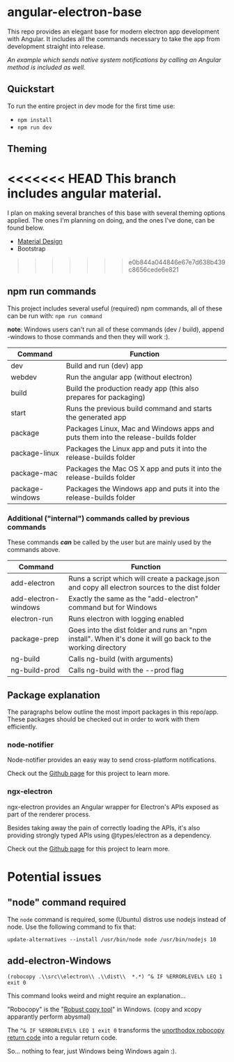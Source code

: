 # angular-electron-base
This repo provides an elegant base for modern electron app development with Angular.
It includes all the commands necessary to take the app from development straight into release.

*An example which sends native system notifications by calling an Angular method is included as well.*

## Quickstart
To run the entire project in dev mode for the first time use:

- `npm install`
- `npm run dev`

## Theming
<<<<<<< HEAD
This branch includes angular material.
=======
I plan on making several branches of this base with several theming options applied. The ones I'm planning on doing, and the ones I've done, can be found below.

- [Material Design](https://github.com/Mastermindzh/angular-electron-base/tree/material)
- Bootstrap
>>>>>>> e0b844a044846e67e7d638b439c8656cede6e821

## npm run commands
This project includes several useful (required) npm commands, all of these can be run with: `npm run command`

**note**: Windows users can't run all of these commands (dev / build), append -windows to those commands and then they will work :).

| Command         | Function                                                                          |
|-----------------|-----------------------------------------------------------------------------------|
| dev             | Build and run (dev) app                                                           |
| webdev          | Run the angular app (without electron)                                            |
| build           | Build the production ready app (this also prepares for packaging)                 |
| start           | Runs the previous build command and starts the generated app                      |
| package         | Packages Linux, Mac and Windows apps and puts them into the release-builds folder |
| package-linux   | Packages the Linux app and puts it into the release-builds folder                 |
| package-mac     | Packages the Mac OS X app and puts it into the release-builds folder              |
| package-windows | Packages the Windows app and puts it into the release-builds folder               |

### Additional ("internal") commands called by previous commands
These commands ***can*** be called by the user but are mainly used by the commands above.

| Command         | Function                                                                          |
|-----------------|-----------------------------------------------------------------------------------|
| add-electron         | Runs a script which will create a package.json and copy all electron sources to the dist folder              |
| add-electron-windows | Exactly the same as the "add-electron" command but for Windows                                               |
| electron-run         | Runs electron with logging enabled                                                                           |
| package-prep         | Goes into the dist folder and runs an "npm install". When it's done it will go back to the working directory |
| ng-build             | Calls ng-build (with arguments)                                                                              |
| ng-build-prod        | Calls ng-build with the --prod flag                                                                          |

## Package explanation
The paragraphs below outline the most import packages in this repo/app. These packages should be checked out in order to work with them efficiently.

### node-notifier
Node-notifier provides an easy way to send cross-platform notifications.

Check out the [Github page](https://github.com/mikaelbr/node-notifier) for this project to learn more.

### ngx-electron
ngx-electron provides an Angular wrapper for Electron's APIs exposed as part of the renderer process.

Besides taking away the pain of correctly loading the APIs, it's also providing strongly typed APIs using @types/electron as a dependency.

Check out the [Github page](https://github.com/ThorstenHans/ngx-electron) for this project to learn more.


# Potential issues

## "node" command required
The `node` command is required, some (Ubuntu) distros use nodejs instead of node.
Use the following command to fix that:

`update-alternatives --install /usr/bin/node node /usr/bin/nodejs 10`

## add-electron-Windows
`(robocopy .\\src\\electron\\ .\\dist\\  *.*) ^& IF %ERRORLEVEL% LEQ 1 exit 0`

This command looks weird and might require an explanation...

"Robocopy" is the "[Robust copy tool](https://technet.microsoft.com/en-us/library/cc733145(v=ws.11).aspx)" in Windows. (copy and xcopy apparantly perform abysmal)

The `^& IF %ERRORLEVEL% LEQ 1 exit 0` transforms the [unorthodox robocopy return code](https://ss64.com/nt/robocopy-exit.html) into a regular return code.

So... nothing to fear, just Windows being Windows again :).

